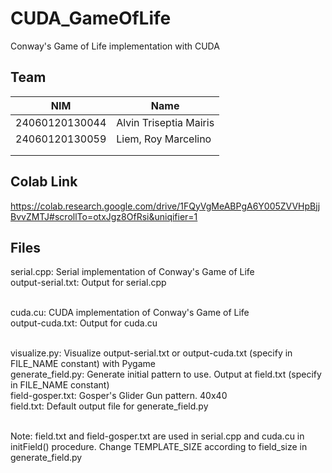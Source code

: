 # CUDA_GameOfLife
Conway's Game of Life implementation with CUDA

## Team
| NIM            | Name                         |
| -------------- | -----------------------------|
| 24060120130044 | Alvin Triseptia Mairis       |
| 24060120130059 | Liem, Roy Marcelino          |
| | |
| | |

## Colab Link
https://colab.research.google.com/drive/1FQyVgMeABPgA6Y005ZVVHpBjjBvvZMTJ#scrollTo=otxJgz8OfRsi&uniqifier=1

## Files
serial.cpp: Serial implementation of Conway's Game of Life <br />
output-serial.txt: Output for serial.cpp <br /> <br />

cuda.cu: CUDA implementation of Conway's Game of Life <br />
output-cuda.txt: Output for cuda.cu <br /> <br />

visualize.py: Visualize output-serial.txt or output-cuda.txt (specify in FILE_NAME constant) with Pygame <br />
generate_field.py: Generate initial pattern to use. Output at field.txt (specify in FILE_NAME constant) <br />
field-gosper.txt: Gosper's Glider Gun pattern. 40x40 <br />
field.txt: Default output file for generate_field.py <br /> <br />
 
Note: field.txt and field-gosper.txt are used in serial.cpp and cuda.cu in initField() procedure. Change TEMPLATE_SIZE according to field_size in generate_field.py
